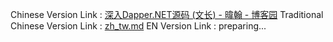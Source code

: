 Chinese Version Link : [深入Dapper.NET源码 (文长) - 暐翰 - 博客园](https://www.cnblogs.com/ITWeiHan/p/11614704.html)
Traditional Chinese Version Link : [zh_tw.md](zh_tw.md)
EN Version Link : preparing...